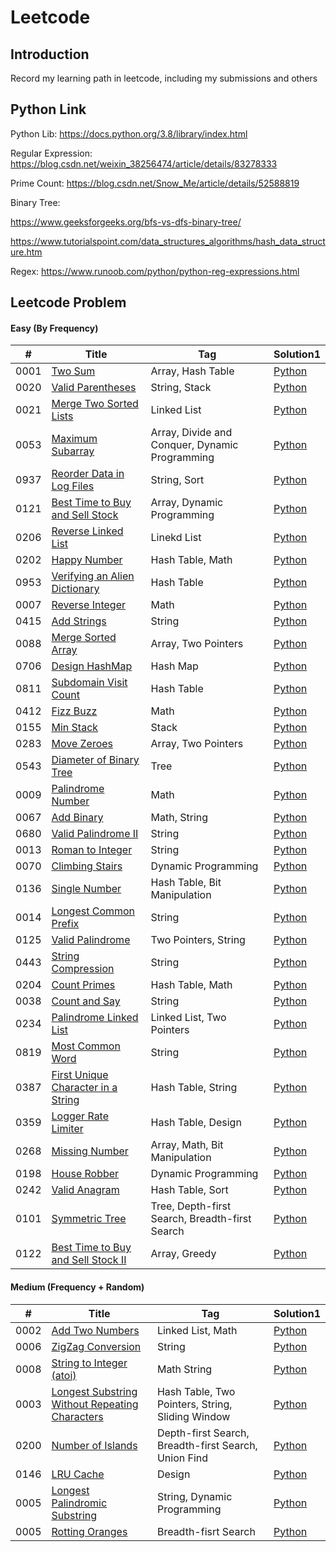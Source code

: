 # Leetcode

## Introduction 

Record my learning path in leetcode, including my submissions and others

## Python Link

Python Lib: https://docs.python.org/3.8/library/index.html

Regular Expression: https://blog.csdn.net/weixin_38256474/article/details/83278333

Prime Count: https://blog.csdn.net/Snow_Me/article/details/52588819

Binary Tree: 

https://www.geeksforgeeks.org/bfs-vs-dfs-binary-tree/

https://www.tutorialspoint.com/data_structures_algorithms/hash_data_structure.htm

Regex: https://www.runoob.com/python/python-reg-expressions.html

## Leetcode Problem

#### Easy (By Frequency)

| # | Title | Tag | Solution1 | 
|---| ----- | --- | --------- | 
| 0001 | [Two Sum](https://leetcode.com/problems/two-sum/) | Array, Hash Table | [Python](https://github.com/yanray/leetcode/blob/master/problems/0001Two_Sum/0001Two_Sum.md) | 
| 0020 | [Valid Parentheses](https://leetcode.com/problems/valid-parentheses/) | String, Stack | [Python](https://github.com/yanray/leetcode/blob/master/problems/0020Valid_Parentheses/0020Valid_Parentheses.md) | 
| 0021 | [Merge Two Sorted Lists](https://leetcode.com/problems/merge-two-sorted-lists/)| Linked List | [Python](https://github.com/yanray/leetcode/blob/master/problems/0021Merge_Two_Sorted%20_Lists/0021Merge_Two_Sorted%20_Lists.md) | 
| 0053 | [Maximum Subarray](https://leetcode.com/problems/maximum-subarray/)| Array, Divide and Conquer, Dynamic Programming | [Python](https://github.com/yanray/leetcode/blob/master/problems/0053Maximum_Subarray/0053Maximum%20Subarray.md) | 
| 0937 | [Reorder Data in Log Files](https://leetcode.com/problems/reorder-data-in-log-files/)| String, Sort | [Python](https://github.com/yanray/leetcode/blob/master/problems/0937Reorder_Data_in_Log_Files/0937Reorder_Data_in_Log_Files.md) | 
| 0121 | [Best Time to Buy and Sell Stock](https://leetcode.com/problems/best-time-to-buy-and-sell-stock/)| Array, Dynamic Programming | [Python](https://github.com/yanray/leetcode/blob/master/problems/0121Best_Time_to_Buy_and_Sell_Stock/0121Best_Time_to_Buy_and_Sell_Stock.md) | 
| 0206 | [Reverse Linked List](https://leetcode.com/problems/reverse-linked-list/)| Linekd List | [Python](https://github.com/yanray/leetcode/blob/master/problems/0206Reverse_Linked_List/0206Reverse_Linked_List.md) | 
| 0202 | [Happy Number](https://leetcode.com/problems/happy-number/)| Hash Table, Math | [Python](https://github.com/yanray/leetcode/blob/master/problems/0202Happy_Number/0202Happy_Number.md) | 
| 0953 | [Verifying an Alien Dictionary](https://leetcode.com/problems/verifying-an-alien-dictionary/)| Hash Table | [Python](https://github.com/yanray/leetcode/blob/master/problems/0953Verifying_an_Alien_Dictionary/0953Verifying_an_Alien_Dictionary.md) | 
| 0007 | [Reverse Integer](https://leetcode.com/problems/reverse-integer/)| Math | [Python](https://github.com/yanray/leetcode/blob/master/problems/0007Reverse_Integer/0007Reverse_Integer.md) | 
| 0415 | [Add Strings](https://leetcode.com/problems/add-strings/)| String | [Python](https://github.com/yanray/leetcode/blob/master/problems/0415Add_Strings/0415Add_Strings.md) | 
| 0088 | [Merge Sorted Array](https://leetcode.com/problems/merge-sorted-array/)| Array, Two Pointers | [Python](https://github.com/yanray/leetcode/blob/master/problems/0088Merge_Sorted_Array/0088Merge_Sorted_Array.md) | 
| 0706 | [Design HashMap](https://leetcode.com/problems/design-hashmap/)| Hash Map | [Python](https://github.com/yanray/leetcode/blob/master/problems/0706Design_HashMap/0706Design_HashMap.md) | 
| 0811 | [Subdomain Visit Count](https://leetcode.com/problems/subdomain-visit-count/)| Hash Table | [Python](https://github.com/yanray/leetcode/blob/master/problems/0811Subdomain_Visit_Count/0811Subdomain_Visit_Count.md) | 
| 0412 | [Fizz Buzz](https://leetcode.com/problems/fizz-buzz/)| Math | [Python](https://github.com/yanray/leetcode/blob/master/problems/0412Fizz_Buzz/0412Fizz_Buzz.md) | 
| 0155 | [Min Stack](https://leetcode.com/problems/min-stack/)| Stack | [Python](https://github.com/yanray/leetcode/blob/master/problems/0155Min_Stack/0155Min_Stack.md) | 
| 0283 | [Move Zeroes](https://leetcode.com/problems/move-zeroes/)| Array, Two Pointers | [Python](https://github.com/yanray/leetcode/blob/master/problems/0283Move_Zeroes/0283Move_Zeroes.md) | 
| 0543 | [Diameter of Binary Tree](https://leetcode.com/problems/diameter-of-binary-tree/)| Tree | [Python](https://github.com/yanray/leetcode/blob/master/problems/0543Diameter_of_Binary_Tree/0543Diameter_of_Binary_Tree.md) | 
| 0009 | [Palindrome Number](https://leetcode.com/problems/palindrome-number/)| Math | [Python](https://github.com/yanray/leetcode/blob/master/problems/0009Palindrome_Number/0009Palindrome_Number.md) | 
| 0067 | [Add Binary](https://leetcode.com/problems/add-binary/)| Math, String | [Python](https://github.com/yanray/leetcode/blob/master/problems/0067Add_Binary/0067Add_Binary.md) | 
| 0680 | [Valid Palindrome II](https://leetcode.com/problems/valid-palindrome-ii/)| String | [Python](https://github.com/yanray/leetcode/blob/master/problems/0680Valid_Palindrome_II/0680Valid_Palindrome_II.md) | 
| 0013 | [Roman to Integer](https://leetcode.com/problems/roman-to-integer)| String | [Python](https://github.com/yanray/leetcode/blob/master/problems/0013Roman_to_Integer/0013Roman_to_Integer.md) | 
| 0070 | [Climbing Stairs](https://leetcode.com/problems/climbing-stairs/)| Dynamic Programming | [Python](https://github.com/yanray/leetcode/blob/master/problems/0070Climbing_Stairs/0070Climbing_Stairs.md) | 
| 0136 | [Single Number](https://leetcode.com/problems/single-number/)| Hash Table, Bit Manipulation | [Python](https://github.com/yanray/leetcode/blob/master/problems/0136Single_Number/0136Single_Number.md) | 
| 0014 | [Longest Common Prefix](https://leetcode.com/problems/longest-common-prefix/)| String | [Python](https://github.com/yanray/leetcode/blob/master/problems/0014Longest_Common_Prefix/0014Longest_Common_Prefix.md) | 
| 0125 | [Valid Palindrome](https://leetcode.com/problems/valid-palindrome/)| Two Pointers, String | [Python](https://github.com/yanray/leetcode/blob/master/problems/0125Valid_Palindrome/0125Valid_Palindrome.md) | 
| 0443 | [String Compression](https://leetcode.com/problems/string-compression/)| String | [Python](https://github.com/yanray/leetcode/blob/master/problems/0443String_Compression/0443String_Compression.md) | 
| 0204 | [Count Primes](https://leetcode.com/problems/count-primes/)| Hash Table, Math | [Python](https://github.com/yanray/leetcode/blob/master/problems/0204Count_Primes/0204Count_Primes.md) | 
| 0038 | [Count and Say](https://leetcode.com/problems/count-and-say/)| String | [Python](https://github.com/yanray/leetcode/blob/master/problems/0038Count_and_Say/0038Count_and_Say.md) | 
| 0234 | [Palindrome Linked List](https://leetcode.com/problems/palindrome-linked-list/)| Linked List, Two Pointers | [Python](https://github.com/yanray/leetcode/blob/master/problems/0234Palindrome_Linked_List/0234Palindrome_Linked_List.md) | 
| 0819 | [Most Common Word](https://leetcode.com/problems/most-common-word/)| String | [Python](https://github.com/yanray/leetcode/blob/master/problems/0819Most_Common_Word/0819Most_Common_Word.md) | 
| 0387 | [First Unique Character in a String](https://leetcode.com/problems/first-unique-character-in-a-string/)| Hash Table, String | [Python](https://github.com/yanray/leetcode/blob/master/problems/0387First_Unique_Character_in_a_String/0387First_Unique_Character_in_a_String.md) | 
| 0359 | [Logger Rate Limiter](https://leetcode.com/problems/logger-rate-limiter/)| Hash Table, Design | [Python](https://github.com/yanray/leetcode/blob/master/problems/0359Logger_Rate_Limiter/0359Logger_Rate_Limiter.md) | 
| 0268 | [Missing Number](https://leetcode.com/problems/missing-number/)| Array, Math, Bit Manipulation | [Python](https://github.com/yanray/leetcode/blob/master/problems/0268Missing_Number/0268Missing_Number.md) | 
| 0198 | [House Robber](https://leetcode.com/problems/house-robber/)| Dynamic Programming | [Python](https://github.com/yanray/leetcode/blob/master/problems/0198House_Robber/0198House_Robber.md) | 
| 0242 | [Valid Anagram](https://leetcode.com/problems/valid-anagram/)| Hash Table, Sort | [Python](https://github.com/yanray/leetcode/blob/master/problems/0242Valid_Anagram/0242Valid_Anagram.md) | 
| 0101 | [Symmetric Tree](https://leetcode.com/problems/symmetric-tree/)| Tree, Depth-first Search, Breadth-first Search | [Python](https://github.com/yanray/leetcode/blob/master/problems/0101Symmetric_Tree/0101Symmetric_Tree.md) | 
| 0122 | [Best Time to Buy and Sell Stock II](https://leetcode.com/problems/best-time-to-buy-and-sell-stock-ii/)| Array, Greedy | [Python](https://github.com/yanray/leetcode/blob/master/problems/0122Best_Time_to_Buy_and_Sell_Stock_II/0122Best_Time_to_Buy_and_Sell_Stock_II.md) | 


#### Medium (Frequency + Random)

| # | Title | Tag | Solution1 | 
|---| ----- | --- | --------- | 
| 0002 | [Add Two Numbers](https://leetcode.com/problems/add-two-numbers/)| Linked List, Math | [Python](https://github.com/yanray/leetcode/blob/master/medium/0002Add_Two_Numbers/0002Add_Two_Numbers.md) | 
| 0006 | [ZigZag Conversion](https://leetcode.com/problems/zigzag-conversion/)| String | [Python](https://github.com/yanray/leetcode/blob/master/medium/0006ZigZag_Conversion/0006ZigZag_Conversion.md) | 
| 0008 | [String to Integer (atoi)](https://leetcode.com/problems/string-to-integer-atoi/)| Math String | [Python](https://github.com/yanray/leetcode/blob/master/medium/0008String_to_Integer_(atoi)/0008String_to_Integer_(atoi).md) | 
| 0003 | [Longest Substring Without Repeating Characters](https://leetcode.com/problems/longest-substring-without-repeating-characters/)| Hash Table, Two Pointers, String, Sliding Window | [Python](https://github.com/yanray/leetcode/blob/master/medium/0003Longest_Substring_Without_Repeating_Characters/0003Longest_Substring_Without_Repeating_Characters.md) | 
| 0200 | [Number of Islands](https://leetcode.com/problems/number-of-islands/)| Depth-first Search, Breadth-first Search, Union Find | [Python](https://github.com/yanray/leetcode/blob/master/medium/0200Number_of_Islands/0200Number_of_Islands.md) | 
| 0146 | [LRU Cache](https://leetcode.com/problems/lru-cache/)| Design | [Python](https://github.com/yanray/leetcode/blob/master/medium/0146LRU_Cache/0146LRU_Cache.md) | 
| 0005 | [Longest Palindromic Substring](https://leetcode.com/problems/longest-palindromic-substring/)| String, Dynamic Programming | [Python](https://github.com/yanray/leetcode/blob/master/medium/0005Longest_Palindromic_Substring/0005Longest_Palindromic_Substring.md) | 
| 0005 | [Rotting Oranges](https://leetcode.com/problems/rotting-oranges/)| Breadth-fisrt Search | [Python](https://github.com/yanray/leetcode/blob/master/medium/0994Rotting_Oranges/0994Rotting_Oranges.md) | 

<!-- ```diff
- text in red
+ text in green
! text in orange
# text in gray
``` -->